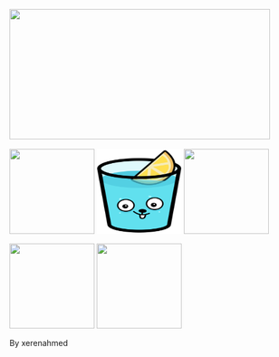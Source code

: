 <img src="https://pic4.zhimg.com/v2-f2bbb3b6ab074216714fd31dd3154ec7_720w.jpg?source=172ae18b" height="230" width="460"></img>

<img src="https://gocode.colorado.gov/wp-content/uploads/2020/11/MongoDB-sm-logo.gif" height="150" width="150"></img>
<img src="https://raw.githubusercontent.com/gin-gonic/logo/master/color.png" height="150" width="150"></img>
<img src="https://www.zdnet.com/a/hub/i/r/2020/05/11/f9afed5d-33cd-438f-ba73-31b31abba8e1/resize/1200x900/d9111d31af40241659206e50dd0398a4/redis-logo-2.png" height="150" width="150"></img>

<img src="https://pbs.twimg.com/profile_images/1273307847103635465/lfVWBmiW_400x400.png" height="150" width="150"></img>
<img src="https://community.appian.com/cfs-file/__key/communityserver-blogs-components-weblogfiles/00-00-00-00-50/jwt_5F00_logo_2D00_400-_2800_version-1_2900_-_2800_1_2900_.png" height="150" width="150"></img>

By xerenahmed